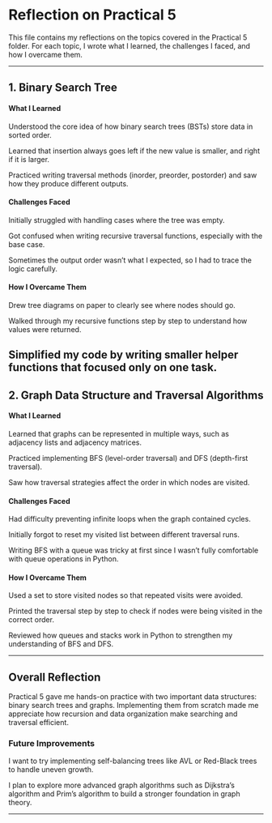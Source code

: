 # Reflection on Practical 5

This file contains my reflections on the topics covered in the Practical 5 folder. For each topic, I wrote what I learned, the challenges I faced, and how I overcame them.

---

## 1. Binary Search Tree
#### What I Learned
Understood the core idea of how binary search trees (BSTs) store data in sorted order.

Learned that insertion always goes left if the new value is smaller, and right if it is larger.

Practiced writing traversal methods (inorder, preorder, postorder) and saw how they produce different outputs.
#### Challenges Faced
Initially struggled with handling cases where the tree was empty.

Got confused when writing recursive traversal functions, especially with the base case.

Sometimes the output order wasn’t what I expected, so I had to trace the logic carefully.
#### How I Overcame Them
Drew tree diagrams on paper to clearly see where nodes should go.

Walked through my recursive functions step by step to understand how values were returned.

Simplified my code by writing smaller helper functions that focused only on one task.
---

## 2. Graph Data Structure and Traversal Algorithms
#### What I Learned
Learned that graphs can be represented in multiple ways, such as adjacency lists and adjacency matrices.

Practiced implementing BFS (level-order traversal) and DFS (depth-first traversal).

Saw how traversal strategies affect the order in which nodes are visited.
#### Challenges Faced
Had difficulty preventing infinite loops when the graph contained cycles.

Initially forgot to reset my visited list between different traversal runs.

Writing BFS with a queue was tricky at first since I wasn’t fully comfortable with queue operations in Python.
#### How I Overcame Them
Used a set to store visited nodes so that repeated visits were avoided.

Printed the traversal step by step to check if nodes were being visited in the correct order.

Reviewed how queues and stacks work in Python to strengthen my understanding of BFS and DFS.

---

##  Overall Reflection
Practical 5 gave me hands-on practice with two important data structures: binary search trees and graphs. Implementing them from scratch made me appreciate how recursion and data organization make searching and traversal efficient.

### Future Improvements
I want to try implementing self-balancing trees like AVL or Red-Black trees to handle uneven growth.

I plan to explore more advanced graph algorithms such as Dijkstra’s algorithm and Prim’s algorithm to build a stronger foundation in graph theory.

---